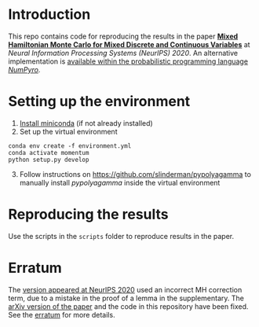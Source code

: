 # Introduction

This repo contains code for reproducing the results in the paper [**Mixed Hamiltonian Monte Carlo for Mixed Discrete and Continuous Variables**](https://arxiv.org/abs/1909.04852) at *Neural Information Processing Systems (NeurIPS) 2020*. An alternative implementation is [available within the probabilistic programming language *NumPyro*](http://num.pyro.ai/en/latest/mcmc.html#numpyro.infer.mixed_hmc.MixedHMC).

# Setting up the environment

1. [Install miniconda](https://docs.conda.io/projects/conda/en/latest/user-guide/install/) (if not already installed)
2. Set up the virtual environment
```
conda env create -f environment.yml
conda activate momentum
python setup.py develop
```
3. Follow instructions on https://github.com/slinderman/pypolyagamma to manually install *pypolyagamma* inside the virtual environment

# Reproducing the results

Use the scripts in the `scripts` folder to reproduce results in the paper.

# Erratum

The [version appeared at NeurIPS 2020](https://proceedings.neurips.cc/paper/2020/hash/c6a01432c8138d46ba39957a8250e027-Abstract.html) used an incorrect MH correction term, due to a mistake in the proof of a lemma in the supplementary. The [arXiv version of the paper](https://arxiv.org/abs/1909.04852) and the code in this repository have been fixed. See the [erratum](https://stanniszhou.github.io/papers/mixed_hmc_erratum.pdf) for more details.
